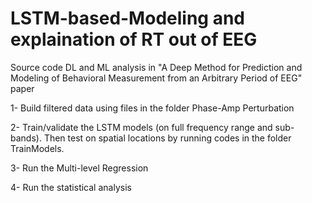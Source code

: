 # LSTM-based-Modeling and explaination of RT out of EEG

Source code DL and ML analysis in "A Deep Method for Prediction and Modeling of Behavioral Measurement from an Arbitrary Period of EEG" paper

1- Build filtered data using files in the folder Phase-Amp Perturbation

2- Train/validate the LSTM models (on full frequency range and sub-bands). Then test on spatial locations by running codes in the folder TrainModels. 

3- Run the Multi-level Regression

4- Run the statistical analysis 

